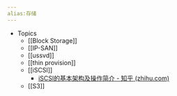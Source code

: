 ```yaml
---
alias:存储
---
```


- Topics
	- [[Block Storage]]
	- [[IP-SAN]]
	- [[ussvd]]
	- [[thin provision]]
	- [[iSCSI]]
		- [iSCSI的基本架构及操作简介 - 知乎 (zhihu.com)](https://zhuanlan.zhihu.com/p/60986068)
	- [[S3]]